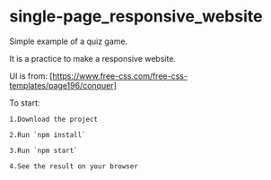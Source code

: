 # single-page_responsive_website

Simple example of a quiz game.

It is a practice to make a responsive website.

UI is from:
[https://www.free-css.com/free-css-templates/page196/conquer]


To start:

    1.Download the project
  
    2.Run `npm install`
  
    3.Run `npm start`
  
    4.See the result on your browser




  

